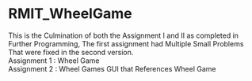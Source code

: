 # RMIT_WheelGame
This is the Culmination of both the Assignment I and II as completed in Further Programming, The first assignment had Multiple Small Problems That were fixed in the second version.<br>
Assignment 1 : Wheel Game<br>
Assignment 2 : Wheel Games GUI that References Wheel Game
